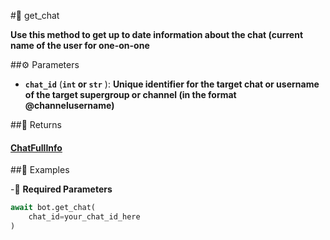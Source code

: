 #🔧 get_chat

**Use this method to get up to date information about the chat (current name of the user for one-on-one**

##⚙️ Parameters

- **`chat_id`** (**`int` or `str`** ): **Unique identifier for the target chat or username of the target supergroup or channel (in the format @channelusername)**

##📲 Returns

#### [ChatFullInfo](../types/ChatFullInfo.md)

##📀 Examples

-🪫 **Required Parameters**

```python
await bot.get_chat(
    chat_id=your_chat_id_here
)
```
